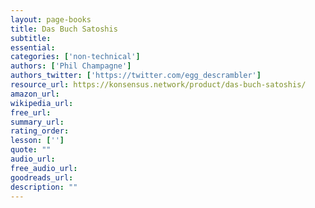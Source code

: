 ```yaml
---
layout: page-books
title: Das Buch Satoshis
subtitle: 
essential: 
categories: ['non-technical']
authors: ['Phil Champagne']
authors_twitter: ['https://twitter.com/egg_descrambler']
resource_url: https://konsensus.network/product/das-buch-satoshis/
amazon_url: 
wikipedia_url: 
free_url: 
summary_url: 
rating_order: 
lesson: ['']
quote: ""
audio_url: 
free_audio_url: 
goodreads_url: 
description: ""
---
```

